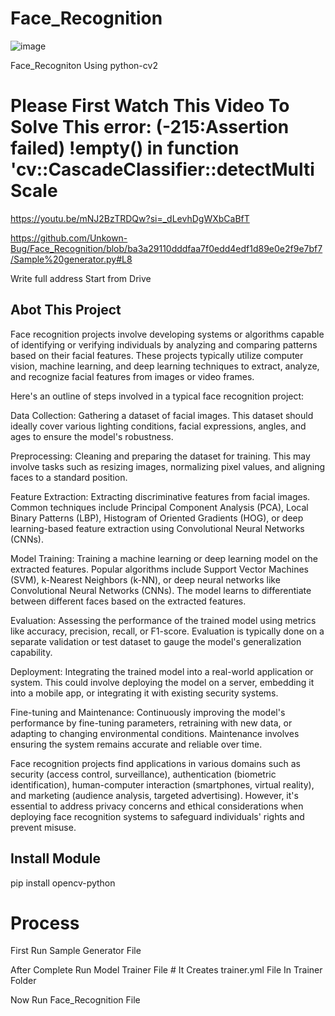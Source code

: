 # Face_Recognition
![image](https://github.com/Unkown-Bug/Face_Recognition/assets/87372653/d4c2fb62-81ba-4314-84d2-c9514b2d0784)

Face_Recogniton Using python-cv2

# Please First Watch This Video To Solve This error: (-215:Assertion failed) !empty() in function 'cv::CascadeClassifier::detectMultiScale
  https://youtu.be/mNJ2BzTRDQw?si=_dLevhDgWXbCaBfT

https://github.com/Unkown-Bug/Face_Recognition/blob/ba3a29110dddfaa7f0edd4edf1d89e0e2f9e7bf7/Sample%20generator.py#L8

Write full address Start from Drive

## Abot This Project

Face recognition projects involve developing systems or algorithms capable of identifying or verifying individuals by analyzing and comparing patterns based on their facial features. These projects typically utilize computer vision, machine learning, and deep learning techniques to extract, analyze, and recognize facial features from images or video frames.

Here's an outline of steps involved in a typical face recognition project:

Data Collection: Gathering a dataset of facial images. This dataset should ideally cover various lighting conditions, facial expressions, angles, and ages to ensure the model's robustness.

Preprocessing: Cleaning and preparing the dataset for training. This may involve tasks such as resizing images, normalizing pixel values, and aligning faces to a standard position.

Feature Extraction: Extracting discriminative features from facial images. Common techniques include Principal Component Analysis (PCA), Local Binary Patterns (LBP), Histogram of Oriented Gradients (HOG), or deep learning-based feature extraction using Convolutional Neural Networks (CNNs).

Model Training: Training a machine learning or deep learning model on the extracted features. Popular algorithms include Support Vector Machines (SVM), k-Nearest Neighbors (k-NN), or deep neural networks like Convolutional Neural Networks (CNNs). The model learns to differentiate between different faces based on the extracted features.

Evaluation: Assessing the performance of the trained model using metrics like accuracy, precision, recall, or F1-score. Evaluation is typically done on a separate validation or test dataset to gauge the model's generalization capability.

Deployment: Integrating the trained model into a real-world application or system. This could involve deploying the model on a server, embedding it into a mobile app, or integrating it with existing security systems.

Fine-tuning and Maintenance: Continuously improving the model's performance by fine-tuning parameters, retraining with new data, or adapting to changing environmental conditions. Maintenance involves ensuring the system remains accurate and reliable over time.

Face recognition projects find applications in various domains such as security (access control, surveillance), authentication (biometric identification), human-computer interaction (smartphones, virtual reality), and marketing (audience analysis, targeted advertising). However, it's essential to address privacy concerns and ethical considerations when deploying face recognition systems to safeguard individuals' rights and prevent misuse.    


## Install Module
pip install opencv-python

# Process
First Run Sample Generator File

After Complete Run Model Trainer File # It Creates trainer.yml File In Trainer Folder

Now Run Face_Recognition File
